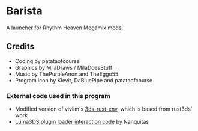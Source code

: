 # Barista
A launcher for Rhythm Heaven Megamix mods.

## Credits
- Coding by patataofcourse
- Graphics by MilaDraws / MilaDoesStuff
- Music by ThePurpleAnon and TheEggo55
- Program icon by Kievit, DaBluePipe and patataofcourse

### External code used in this program
- Modified version of vivlim's [3ds-rust-env](https://github.com/vivlim/3ds-rust-env), which is based from rust3ds' work
- [Luma3DS plugin loader interaction code](https://github.com/Nanquitas/Luma3DS-Plugin-sample/blob/master/sources/plgldr.c) by Nanquitas
<!-- - BCSTM library from NPI-D7's [BCSTM-Player](https://github.com/NPI-D7/BCSTM-Player) // surprise!! don't tell anyone -->
